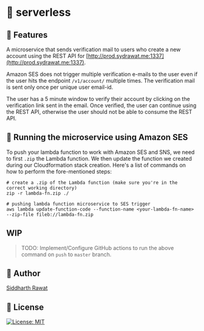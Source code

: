 # :jigsaw: serverless

## :dart: Features

A microservice that sends verification mail to users who create a new account using the REST API for [http://prod.sydrawat.me:1337](http://prod.sydrawat.me:1337).

Amazon SES does not trigger multiple verification e-mails to the user even if the user hits the endpoint `/v1/account/` multiple times. The verification mail is sent only once per unique user email-id.

The user has a 5 minute window to verify their account by clicking on the verification link sent in the email. Once verified, the user can continue using the REST API, otherwise the user should not be able to consume the REST API.

## :rocket: Running the microservice using Amazon SES

To push your lambda function to work with Amazon SES and SNS, we need to first `.zip` the Lambda function. We then update the function we created during our Cloudformation stack creation. Here's a list of commands on how to perform the fore-mentioned steps:

```shell
# create a .zip of the Lambda function (make sure you're in the correct working directory)
zip -r lambda-fn.zip ./

# pushing lambda function microservice to SES trigger
aws lambda update-function-code --function-name <your-lambda-fn-name> --zip-file fileb://lambda-fn.zip
```

## WIP

> TODO: Implement/Configure GitHub actions to run the above command on `push` to `master` branch.

## :ninja: Author

[Siddharth Rawat](mailto:rawat.sid@northeastern.edu)

## :scroll: License

[![License: MIT](https://img.shields.io/badge/License-MIT-blue.svg)](./LICENSE)
